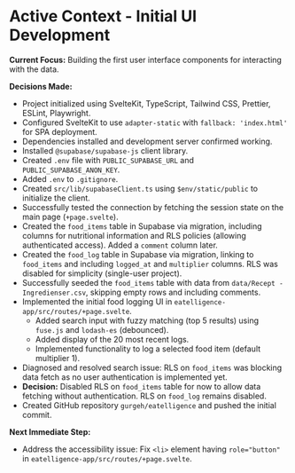 # Active Context - Initial UI Development

**Current Focus:** Building the first user interface components for interacting with the data.

**Decisions Made:**
*   Project initialized using SvelteKit, TypeScript, Tailwind CSS, Prettier, ESLint, Playwright.
*   Configured SvelteKit to use `adapter-static` with `fallback: 'index.html'` for SPA deployment.
*   Dependencies installed and development server confirmed working.
*   Installed `@supabase/supabase-js` client library.
*   Created `.env` file with `PUBLIC_SUPABASE_URL` and `PUBLIC_SUPABASE_ANON_KEY`.
*   Added `.env` to `.gitignore`.
*   Created `src/lib/supabaseClient.ts` using `$env/static/public` to initialize the client.
*   Successfully tested the connection by fetching the session state on the main page (`+page.svelte`).
*   Created the `food_items` table in Supabase via migration, including columns for nutritional information and RLS policies (allowing authenticated access). Added a `comment` column later.
*   Created the `food_log` table in Supabase via migration, linking to `food_items` and including `logged_at` and `multiplier` columns. RLS was disabled for simplicity (single-user project).
*   Successfully seeded the `food_items` table with data from `data/Recept - Ingredienser.csv`, skipping empty rows and including comments.
*   Implemented the initial food logging UI in `eatelligence-app/src/routes/+page.svelte`.
    *   Added search input with fuzzy matching (top 5 results) using `fuse.js` and `lodash-es` (debounced).
    *   Added display of the 20 most recent logs.
    *   Implemented functionality to log a selected food item (default multiplier 1).
*   Diagnosed and resolved search issue: RLS on `food_items` was blocking data fetch as no user authentication is implemented yet.
*   **Decision:** Disabled RLS on `food_items` table for now to allow data fetching without authentication. RLS on `food_log` remains disabled.
*   Created GitHub repository `gurgeh/eatelligence` and pushed the initial commit.

**Next Immediate Step:**
*   Address the accessibility issue: Fix `<li>` element having `role="button"` in `eatelligence-app/src/routes/+page.svelte`.
